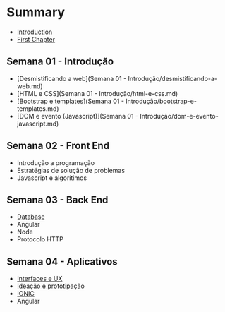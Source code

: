 # Summary

* [Introduction](README.md)
* [First Chapter](chapter1.md)

## Semana 01 - Introdução

* [Desmistificando a web](Semana 01 - Introdução/desmistificando-a-web.md)
* [HTML e CSS](Semana 01 - Introdução/html-e-css.md)
* [Bootstrap e templates](Semana 01 - Introdução/bootstrap-e-templates.md)
* [DOM e evento \(Javascript\)](Semana 01 - Introdução/dom-e-evento-javascript.md)

## Semana 02 - Front End

* Introdução a programação
* Estratégias de solução de problemas
* Javascript e algorítimos

## Semana 03 - Back End

* [Database](database.md)
* Angular
* Node
* Protocolo HTTP

## Semana 04 - Aplicativos

* [Interfaces e UX ](interfaces-e-ux.md)
* [Ideação e prototipação ](ideacao-e-prototipacao.md)
* [IONIC](ionic.md)
* Angular

